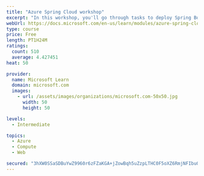 ```yaml
---
title: "Azure Spring Cloud workshop"
excerpt: "In this workshop, you'll go through tasks to deploy Spring Boot microservices to Azure Spring Cloud (ASC)."
webUrl: https://docs.microsoft.com/en-us/learn/modules/azure-spring-cloud-workshop/
type: course
price: Free
length: PT1H24M
ratings:
  count: 510
  average: 4.427451
heat: 50

provider:
  name: Microsoft Learn
  domain: microsoft.com
  images:
    - url: /assets/images/organizations/microsoft.com-50x50.jpg
      width: 50
      height: 50

levels:
  - Intermediate

topics:
  - Azure
  - Compute
  - Web

secured: "3hXW0SSaSDBuYwZ9960r6zFZaKGA+jZowBqh5uZzpLTHC0F5oXZ6RmjNFIbuOgS5fy6WLWlV07dNRmh7QT5bf38jnrxbC0ynaXSjM33ABZOqy3RB51WKOpdeMQeRHq3YMrwaMI6ETEljb9FBx81iSx/ZjcnQkQlsLTw70zK2sMKxapbm/vY5D8HTHNyjvz4aellwEICN/gkdDRDuK38e8Snq2YIlbm2iquE5bEnoXM18qs2Lhor9O7gWVIF0KWWh8w1YMbHSfBbbtWpqQVonHCtGNoJayLmhbfPYHsXEB4JQEG+vidwVxGWfb7nqatykU8drf0/hZleoSROaA8jHWbBD1Dp2WqJwt3Zvbfo4+ZXjZZv9Vmw5l3NXVOuWvjWNXHZAbwuTzqNNYB1IbZ5jEq5xGc5pK/YNsEPGIKUmtHw=;0nQYrTqN/47Uwq1EOJBaXA=="
---
```


